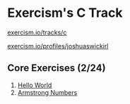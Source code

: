 Exercism's C Track
==================

[exercism.io/tracks/c](https://exercism.io/tracks/c)

[exercism.io/profiles/joshuaswickirl](https://exercism.io/profiles/joshuaswickirl)


Core Exercises (2/24)
---------------------
1. [Hello World](hello-world)
2. [Armstrong Numbers](armstrong-numbers)
